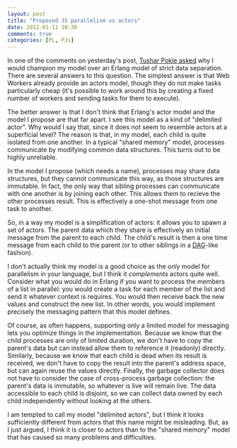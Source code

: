 ```yaml
---
layout: post
title: "Proposed JS parallelism vs actors"
date: 2012-01-11 10:38
comments: true
categories: [PL, PJs]
---
```


In one of the comments on yesterday's post,
[Tushar Pokle asked][comment] why I would champion my model over an
Erlang model of strict data separation.  There are several answers to
this question.  The simplest answer is that Web Workers already
provide an actors model, though they do not make tasks particularly
cheap (it's possible to work around this by creating a fixed number of
workers and sending tasks for them to execute).

[comment]: http://smallcultfollowing.com/babysteps/blog/2012/01/09/parallel-javascript/#comment-407714243

The better answer is that I don't think that Erlang's actor model and
the model I propose are that far apart.  I see this model as a kind of
"delimited actor".  Why would I say that, since it does not seem to
resemble actors at a superficial level?  The reason is that, in my
model, each child is quite isolated from one another.  In a typical
"shared memory" model, processes communicate by modifying common data
structures.  This turns out to be highly unreliable.

In the model I propose (which needs a name), processes may share data
structures, but they cannot communicate this way, as those structures
are immutable.  In fact, the only way that sibling processes can
communicate with one another is by joining each other.  This allows
them to recieve the other processes result.  This is effectively a
one-shot message from one task to another.

So, in a way my model is a simplification of actors: it allows you to
spawn a set of actors.  The parent data which they share is
effectively an initial message from the parent to each child.  The
child's result is then a one time message from each child to the
parent (or to other siblings in a [DAG][dag]-like fashion).

[dag]: http://en.wikipedia.org/wiki/Directed_acyclic_graph

I don't actually think my model is a good choice as the *only* model
for parallelism in your language, but I think it *complements* actors
quite well.  Consider what you would do in Erlang if you want to
process the members of a list in parallel: you would create a task for
each member of the list and send it whatever context is requires.  You
would then receive back the new values and construct the new list.  In
other words, you would implement precisely the messaging pattern that
this model defines.

Of course, as often happens, supporting only a limited model for
messaging lets you optimize things in the implementation. Because we
know that the child processes are only of limited duration, we don't
have to copy the parent's data but can instead allow them to reference
it (readonly) directly.  Similarly, because we know that each child is
dead when its result is received, we don't have to copy the result
into the parent's address space, but can again reuse the values
directly.  Finally, the garbage collector does not have to consider
the case of cross-process garbage collection: the parent's data is
immutable, so whatever is live will remain live.  The data accessible
to each child is disjoint, so we can collect data owned by each child
independently without looking at the others.

I am tempted to call my model "delimited actors", but I think it looks
sufficiently different from actors that this name might be misleading.
But, as I just argued, I think it is closer to actors than to the
"shared memory" model that has caused so many problems and
difficulties.
